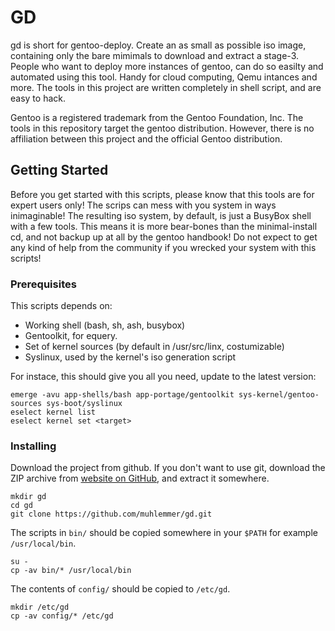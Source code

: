 # GD

gd is short for gentoo-deploy. Create an as small as possible iso image, containing only the bare mimimals to download and extract a stage-3. People who want to deploy more instances of gentoo, can do so easilty and automated using this tool. Handy for cloud computing, Qemu intances and more. The tools in this project are written completely in shell script, and are easy to hack.

Gentoo is a registered trademark from the Gentoo Foundation, Inc. The tools in this repository target the gentoo distribution. However, there is no affiliation between this project and the official Gentoo distribution.

## Getting Started

Before you get started with this scripts, please know that this tools are for expert users only! The scrips can mess with you system in ways inimaginable! The resulting iso system, by default, is just a BusyBox shell with a few tools. This means it is more bear-bones than the minimal-install cd, and not backup up at all by the gentoo handbook! Do not expect to get any kind of help from the community if you wrecked your system with this scripts!

### Prerequisites

This scripts depends on:
* Working shell (bash, sh, ash, busybox)
* Gentoolkit, for equery.
* Set of kernel sources (by default in /usr/src/linx, costumizable)
* Syslinux, used by the kernel's iso generation script

For instace, this should give you all you need, update to the latest version:
```
emerge -avu app-shells/bash app-portage/gentoolkit sys-kernel/gentoo-sources sys-boot/syslinux
eselect kernel list
eselect kernel set <target>
```

### Installing

Download the project from github. If you don't want to use git, download the ZIP archive from [website on GitHub](https://github.com/muhlemmer/gd), and extract it somewhere. 

```
mkdir gd
cd gd
git clone https://github.com/muhlemmer/gd.git
```
The scripts in `bin/` should be copied somewhere in your `$PATH` for example `/usr/local/bin`.
```
su -
cp -av bin/* /usr/local/bin
```
The contents of `config/` should be copied to `/etc/gd`.
```
mkdir /etc/gd
cp -av config/* /etc/gd
```
